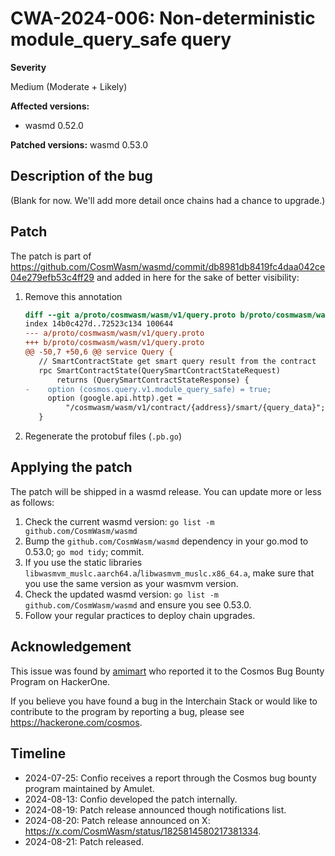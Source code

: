 # CWA-2024-006: Non-deterministic module_query_safe query

**Severity**

Medium (Moderate + Likely)

**Affected versions:**

- wasmd 0.52.0

**Patched versions:** wasmd 0.53.0

## Description of the bug

(Blank for now. We'll add more detail once chains had a chance to upgrade.)

## Patch

The patch is part of <https://github.com/CosmWasm/wasmd/commit/db8981db8419fc4daa042ce04e279efb53c4ff29>
and added in here for the sake of better visibility:

1. Remove this annotation
   ```diff
   diff --git a/proto/cosmwasm/wasm/v1/query.proto b/proto/cosmwasm/wasm/v1/query.proto
   index 14b0c427d..72523c134 100644
   --- a/proto/cosmwasm/wasm/v1/query.proto
   +++ b/proto/cosmwasm/wasm/v1/query.proto
   @@ -50,7 +50,6 @@ service Query {
      // SmartContractState get smart query result from the contract
      rpc SmartContractState(QuerySmartContractStateRequest)
          returns (QuerySmartContractStateResponse) {
   -    option (cosmos.query.v1.module_query_safe) = true;
        option (google.api.http).get =
            "/cosmwasm/wasm/v1/contract/{address}/smart/{query_data}";
      }
   ```
2. Regenerate the protobuf files (`.pb.go`)

## Applying the patch

The patch will be shipped in a wasmd release. You can update more or less as follows:

1. Check the current wasmd version: `go list -m github.com/CosmWasm/wasmd`
2. Bump the `github.com/CosmWasm/wasmd` dependency in your go.mod to 0.53.0; `go mod tidy`; commit.
3. If you use the static libraries `libwasmvm_muslc.aarch64.a`/`libwasmvm_muslc.x86_64.a`, make sure that you use the same version as your wasmvm version.
4. Check the updated wasmd version: `go list -m github.com/CosmWasm/wasmd` and ensure you see 0.53.0.
5. Follow your regular practices to deploy chain upgrades.

## Acknowledgement

This issue was found by [amimart](https://github.com/amimart) who reported it to the
Cosmos Bug Bounty Program on HackerOne.

If you believe you have found a bug in the Interchain Stack or would like to contribute to the
program by reporting a bug, please see <https://hackerone.com/cosmos>.

## Timeline

- 2024-07-25: Confio receives a report through the Cosmos bug bounty program maintained by Amulet.
- 2024-08-13: Confio developed the patch internally.
- 2024-08-19: Patch release announced though notifications list.
- 2024-08-20: Patch release announced on X: <https://x.com/CosmWasm/status/1825814580217381334>.
- 2024-08-21: Patch released.
